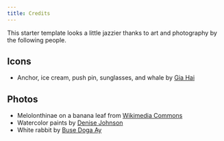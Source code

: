 ```yaml
---
title: Credits
---
```

This starter template looks a little jazzier thanks to art and photography by the following people.

## Icons

- Anchor, ice cream, push pin, sunglasses, and whale by [Gia Hai]

[Gia Hai]: https://thenounproject.com/giahhai/

## Photos

- Melolonthinae on a banana leaf from [Wikimedia Commons]
- Watercolor paints by [Denise Johnson]
- White rabbit by [Buse Doga Ay]

[Denise Johnson]: https://unsplash.com/@auntneecey
[Buse Doga Ay]: https://unsplash.com/@busedoay
[Wikimedia Commons]: https://commons.wikimedia.org/wiki/Main_Page
